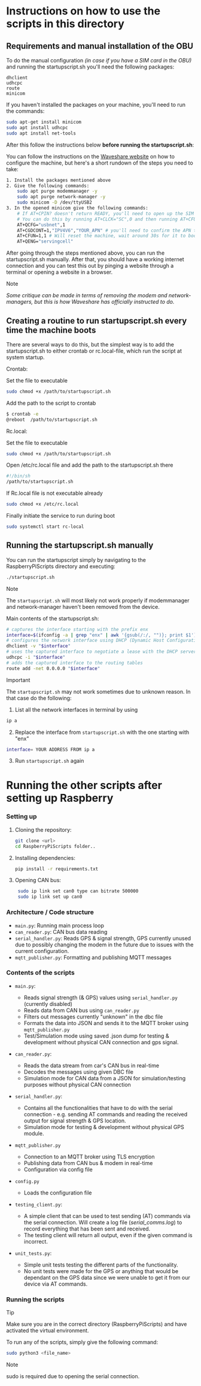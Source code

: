 # Instructions on how to use the scripts in this directory

## Requirements and manual installation of the OBU
To do the manual configuration *(in case if you have a SIM card in the OBU)* and running the startupscript.sh you'll need the following packages:
```
dhclient
udhcpc
route
minicom
```

If you haven't installed the packages on your machine, you'll need to run the commands:
```sh
sudo apt-get install minicom
sudo apt install udhcpc
sudo apt install net-tools
```

After this follow the instructions below **before running the startupscript.sh**:

You can follow the instructions on the [Waveshare website](https://www.waveshare.com/wiki/USB_TO_M.2_B_KEY#Working_With_Raspberry_Pi) on how to configure the machine, but here's a short rundown of the steps you need to take:
```sh
1. Install the packages mentioned above
2. Give the following commands:
    sudo apt purge modemmanager -y 
    sudo apt purge network-manager -y
    sudo minicom -D /dev/ttyUSB2
3. In the opened minicom give the following commands:
    # If AT+CPIN? doesn't return READY, you'll need to open up the SIM card.
    # You can do this by running AT+CLCK="SC",0 and then running AT+CFUN=1,1.
    AT+QCFG="usbnet",1
    AT+CGDCONT=1,"IPV4V6","YOUR_APN" # you'll need to confirm the APN through your operator.
    AT+CFUN=1,1 # Will reset the machine, wait around 30s for it to boot up again
    AT+QENG="servingcell"
```
After going through the steps mentioned above, you can run the startupscript.sh manually. After that, you should have a working internet connection and you can test this out by pinging a website through a terminal or opening a website in a browser.

> [!NOTE]  
*Some critique can be made in terms of removing the modem and network-managers, but this is how Waveshare has officially instructed to do.*

## Creating a routine to run startupscript.sh every time the machine boots

There are several ways to do this, but the simplest way is to add the startupscript.sh to either crontab or rc.local-file, which run the script at system startup.

Crontab: <p>
Set the file to executable
```sh
sudo chmod +x /path/to/startupscript.sh
```
Add the path to the script to crontab
```sh
$ crontab -e
@reboot  /path/to/startupscript.sh
```

Rc.local: <p>
Set the file to executable
```sh
sudo chmod +x /path/to/startupscript.sh
```
Open /etc/rc.local file and add the path to the startupscript.sh there
```sh
#!/bin/sh
/path/to/startupscript.sh
```
If Rc.local file is not executable already
```sh
sudo chmod +x /etc/rc.local
```
Finally initiate the service to run during boot
```sh
sudo systemctl start rc-local
```

## Running the startupscript.sh manually
You can run the startupscript simply by navigating to the RaspberryPiScripts directory and executing:
```sh
./startupscript.sh
```

> [!NOTE]  
The `startupscript.sh` will most likely not work properly if modemmanager and network-manager haven't been removed from the device.

Main contents of the startupscript.sh:
```sh
# captures the interface starting with the prefix enx
interface=$(ifconfig -a | grep "enx" | awk '{gsub(/:/, "")}; print $1') 
# configures the network interface using DHCP (Dynamic Host Configuration Protocol)
dhclient -v "$interface"
# uses the captured interface to negotiate a lease with the DHCP server
udhcpc -i "$interface"
# adds the captured interface to the routing tables
route add -net 0.0.0.0 "$interface"
```
> [!IMPORTANT]  
> The `startupscript.sh` may not work sometimes due to unknown reason. In that case do the following:
1. List all the network interfaces in terminal by using
```sh
ip a
```
2. Replace the interface from `startupscript.sh` with the one starting with "enx"
```sh
interface= YOUR ADDRESS FROM ip a
```
3. Run `startupscript.sh` again

# Running the other scripts after setting up Raspberry

### Setting up
1. Cloning the repository:
    ```sh
    git clone <url>
    cd RaspberryPiScripts folder..
    ```
2. Installing dependencies:
    ```sh
    pip install -r requirements.txt
    ```
3. Opening CAN bus:
   ```sh
    sudo ip link set can0 type can bitrate 500000
    sudo ip link set up can0
   ```
   
### Architecture / Code structure
- `main.py`: Running main process loop
- `can_reader.py`: CAN bus data reading
- `serial_handler.py`: Reads GPS & signal strength, GPS currently unused due to possibly changing the modem in the future due to issues with the current configuration.
- `mqtt_publisher.py`: Formatting and publishing MQTT messages

### Contents of the scripts

- `main.py`:
    - Reads signal strength (& GPS) values using `serial_handler.py` (currently disabled)
    - Reads data from CAN bus using `can_reader.py`
    - Filters out messages currently "unknown" in the dbc file
    - Formats the data into JSON and sends it to the MQTT broker using `mqtt_publisher.py`
    - Test/Simulation mode using saved .json dump for testing & development without physical CAN connection and gps signal.
    
- `can_reader.py`:
    - Reads the data stream from car's CAN bus in real-time
    - Decodes the messages using given DBC file
    - Simulation mode for CAN data from a JSON for simulation/testing purposes without physical CAN connection

- `serial_handler.py`:
    - Contains all the functionalities that have to do with the serial connection - e.g. sending AT commands and reading the received output for signal strength & GPS location.
    - Simulation mode for testing & development without physical GPS module.

- `mqtt_publisher.py`
    - Connection to an MQTT broker using TLS encryption
    - Publishing data from CAN bus & modem in real-time
    - Configuration via config file

- `config.py`
    - Loads the configuration file

- `testing_client.py`:
    - A simple client that can be used to test sending (AT) commands via the serial connection. Will create a log file (*serial_comms.log*) to record everything that has been sent and received.
    - The testing client will return all output, even if the given command is incorrect.

- `unit_tests.py`:
    - Simple unit tests testing the different parts of the functionality.
    - No unit tests were made for the GPS or anything that would be dependant on the GPS data since we were unable to get it from our device via AT commands.



### Running the scripts
> [!TIP]
> Make sure you are in the correct directory (RaspberryPiScripts) and have activated the virtual environment.

To run any of the scripts, simply give the following command:
```sh
sudo python3 <file_name>
```
> [!NOTE] 
> sudo is required due to opening the serial connection.
